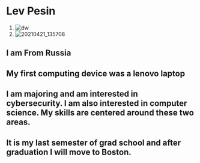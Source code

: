 # Lev Pesin
  1. ![dw](https://user-images.githubusercontent.com/78404922/212821266-aac3753f-f7bb-48d5-834d-08713d50ec5f.jpg)
  2. ![20210421_135708](https://user-images.githubusercontent.com/78404922/212820700-2f2bb719-7637-4475-8083-0383fbaa5222.jpg)
## I am From Russia
## My first computing device was a lenovo laptop
## I am majoring and am interested in cybersecurity. I am also interested in computer science. My skills are centered around these two areas.
## It is my last semester of grad school and after graduation I will move to Boston.
